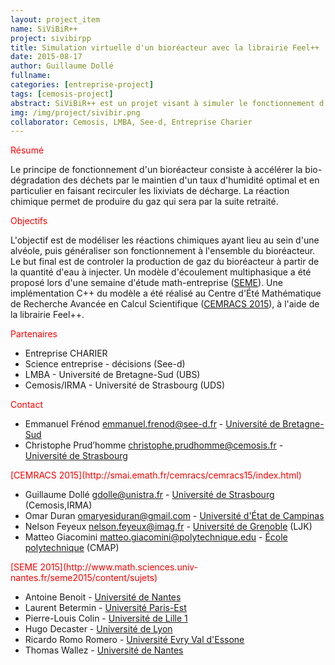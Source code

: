 ```yaml
---
layout: project_item
name: SiViBiR++
project: sivibirpp
title: Simulation virtuelle d'un bioréacteur avec la librairie Feel++
date: 2015-08-17
author: Guillaume Dollé
fullname:
categories: [entreprise-project]
tags: [cemosis-project]
abstract: SiViBiR++ est un projet visant à simuler le fonctionnement d'un bioreacteur
img: /img/project/sivibir.png
collaborator: Cemosis, LMBA, See-d, Entreprise Charier
---
```


<p style="color:red">Résumé</p>

Le principe de fonctionnement d'un bioréacteur consiste à accélérer la
bio-dégradation des déchets par le maintien d'un taux d'humidité optimal et en
particulier en faisant recirculer les lixiviats de décharge.  La réaction
chimique permet de produire du gaz qui sera par la suite retraité.

<p style="color:red">Objectifs</p>

L'objectif est de modéliser les réactions chimiques ayant lieu au sein d'une
alvéole, puis généraliser son fonctionnement à l'ensemble du bioréacteur. Le
but final est de controler la production de gaz du bioréacteur à partir de la
quantité d'eau à injecter.
Un modèle d'écoulement multiphasique a été proposé lors d'une semaine
d'étude math-entreprise ([SEME](http://www.math.sciences.univ-nantes.fr/seme2015/content/sujets)). Une implémentation C++ du modèle a été
réalisé au Centre d'Été Mathématique de Recherche Avancée en Calcul
Scientifique ([CEMRACS 2015](http://smai.emath.fr/cemracs/cemracs15/index.html)), à l'aide de la librairie Feel++.

<p style="color:red">Partenaires</p>

- Entreprise CHARIER
- Science entreprise - décisions (See-d)
- LMBA - Université de Bretagne-Sud (UBS)
- Cemosis/IRMA - Université de Strasbourg (UDS)

<p style="color:red">Contact</p>

- Emmanuel Frénod emmanuel.frenod@see-d.fr - [Université de Bretagne-Sud](http://www.univ-ubs.fr/)
- Christophe Prud’homme christophe.prudhomme@cemosis.fr - [Université de Strasbourg](http://www.unistra.fr/)

<p style="color:red">[CEMRACS 2015](http://smai.emath.fr/cemracs/cemracs15/index.html)</p>

- Guillaume Dollé gdolle@unistra.fr - [Université de Strasbourg](http://www.unistra.fr/) (Cemosis,IRMA)
- Omar Duran omaryesiduran@gmail.com - [Université d'État de Campinas](http://www.unicamp.br)
- Nelson Feyeux nelson.feyeux@imag.fr - [Université de Grenoble](https://www.ujf-grenoble.fr/) (LJK)
- Matteo Giacomini matteo.giacomini@polytechnique.edu - [École polytechnique](https://www.polytechnique.fr/) (CMAP)

<p style="color:red">[SEME 2015](http://www.math.sciences.univ-nantes.fr/seme2015/content/sujets)</p>

- Antoine Benoit - [Université de Nantes](http://www.univ-nantes.fr/)
- Laurent Betermin - [Université Paris-Est](http://www.univ-paris-est.fr/fr)
- Pierre-Louis Colin - [Université de Lille 1](http://www.univ-lille1.fr/)
- Hugo Decaster - [Université de Lyon](http://www.universite-lyon.fr/)
- Ricardo Romo Romero - [Université Evry Val d'Essone](http://www.univ-evry.fr/)
- Thomas Wallez - [Université de Nantes](http://www.univ-nantes.fr/)
